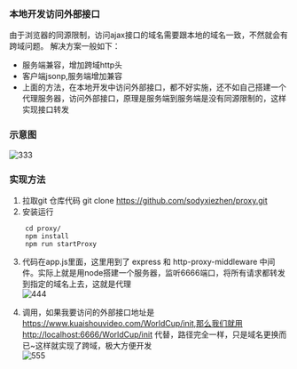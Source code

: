 ### 本地开发访问外部接口
由于浏览器的同源限制，访问ajax接口的域名需要跟本地的域名一致，不然就会有跨域问题。
解决方案一般如下：
- 服务端兼容，增加跨域http头
- 客户端jsonp,服务端增加兼容
- 上面的方法，在本地开发中访问外部接口，都不好实施，还不如自己搭建一个代理服务器，访问外部接口，原理是服务端到服务端是没有同源限制的，这样实现接口转发

### 示意图
![333](https://raw.githubusercontent.com/wiki/sodyxiezhen/practice3_less/proxy.png)

### 实现方法

1. 拉取git 仓库代码 git clone https://github.com/sodyxiezhen/proxy.git
2. 安装运行
```
	cd proxy/
	npm install
	npm run startProxy
```
3. 代码在app.js里面，这里用到了 express 和 http-proxy-middleware 中间件。实际上就是用node搭建一个服务器，监听6666端口，将所有请求都转发到指定的域名上去，这就是代理<br />
![444](https://raw.githubusercontent.com/wiki/sodyxiezhen/practice3_less/proxy_code.png)

4. 调用，如果我要访问的外部接口地址是 https://www.kuaishouvideo.com/WorldCup/init,那么我们就用http://localhost:6666/WorldCup/init 代替，路径完全一样，只是域名更换而已~这样就实现了跨域，极大方便开发<br />
![555](https://raw.githubusercontent.com/wiki/sodyxiezhen/practice3_less/proxy_code2.png)